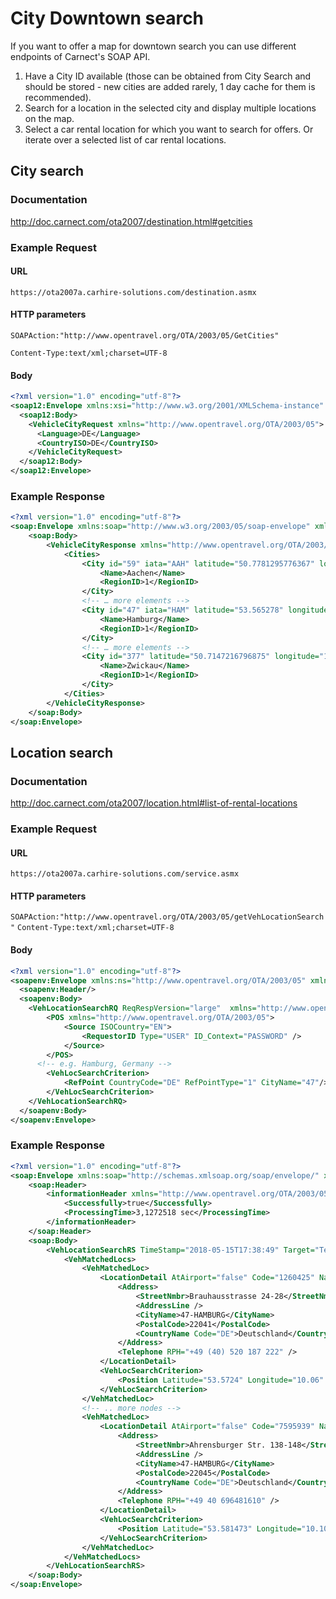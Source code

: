 # City Downtown search #

If you want to offer a map for downtown search you can use different endpoints of Carnect's SOAP API.

1. Have a City ID available (those can be obtained from City Search and should be stored - new cities are added rarely, 1 day cache for them is recommended).
2. Search for a location in the selected city and display multiple locations on the map.
3. Select a car rental location for which you want to search for offers.
   Or iterate over a selected list of car rental locations.

## City search ##

### Documentation ###
http://doc.carnect.com/ota2007/destination.html#getcities

### Example Request ###

#### URL ####

`https://ota2007a.carhire-solutions.com/destination.asmx`

#### HTTP parameters ####

`SOAPAction:"http://www.opentravel.org/OTA/2003/05/GetCities"`

`Content-Type:text/xml;charset=UTF-8`

#### Body ####

```xml
<?xml version="1.0" encoding="utf-8"?>
<soap12:Envelope xmlns:xsi="http://www.w3.org/2001/XMLSchema-instance" xmlns:xsd="http://www.w3.org/2001/XMLSchema" xmlns:soap12="http://www.w3.org/2003/05/soap-envelope">
  <soap12:Body>
    <VehicleCityRequest xmlns="http://www.opentravel.org/OTA/2003/05">
      <Language>DE</Language>
      <CountryISO>DE</CountryISO>
    </VehicleCityRequest>
  </soap12:Body>
</soap12:Envelope>
```

### Example Response ###

```xml
<?xml version="1.0" encoding="utf-8"?>
<soap:Envelope xmlns:soap="http://www.w3.org/2003/05/soap-envelope" xmlns:xsi="http://www.w3.org/2001/XMLSchema-instance" xmlns:xsd="http://www.w3.org/2001/XMLSchema">
    <soap:Body>
        <VehicleCityResponse xmlns="http://www.opentravel.org/OTA/2003/05">
            <Cities>
                <City id="59" iata="AAH" latitude="50.7781295776367" longitude="6.08849000930786">
                    <Name>Aachen</Name>
                    <RegionID>1</RegionID>
                </City>
                <!-- … more elements -->
                <City id="47" iata="HAM" latitude="53.565278" longitude="10.001389">
                    <Name>Hamburg</Name>
                    <RegionID>1</RegionID>
                </City>
                <!-- … more elements -->
                <City id="377" latitude="50.7147216796875" longitude="12.497730255127">
                    <Name>Zwickau</Name>
                    <RegionID>1</RegionID>
                </City>
            </Cities>
        </VehicleCityResponse>
    </soap:Body>
</soap:Envelope>
```

## Location search ##

### Documentation ###
http://doc.carnect.com/ota2007/location.html#list-of-rental-locations

### Example Request ###

#### URL ####

`https://ota2007a.carhire-solutions.com/service.asmx`

#### HTTP parameters ####

`SOAPAction:"http://www.opentravel.org/OTA/2003/05/getVehLocationSearch"`
`Content-Type:text/xml;charset=UTF-8`

#### Body ####

```xml
<?xml version="1.0" encoding="utf-8"?>
<soapenv:Envelope xmlns:ns="http://www.opentravel.org/OTA/2003/05" xmlns:soapenv="http://schemas.xmlsoap.org/soap/envelope/">
  <soapenv:Header/>
  <soapenv:Body>
	<VehLocationSearchRQ ReqRespVersion="large"  xmlns="http://www.opentravel.org/OTA/2003/05">
	    <POS xmlns="http://www.opentravel.org/OTA/2003/05">
	        <Source ISOCountry="EN">
	            <RequestorID Type="USER" ID_Context="PASSWORD" />
	        </Source>
	    </POS>
      <!-- e.g. Hamburg, Germany -->
	    <VehLocSearchCriterion>
	        <RefPoint CountryCode="DE" RefPointType="1" CityName="47"/>
	    </VehLocSearchCriterion>
	</VehLocationSearchRQ>
  </soapenv:Body>
</soapenv:Envelope>
```

### Example Response ###

```xml
<?xml version="1.0" encoding="utf-8"?>
<soap:Envelope xmlns:soap="http://schemas.xmlsoap.org/soap/envelope/" xmlns:xsi="http://www.w3.org/2001/XMLSchema-instance" xmlns:xsd="http://www.w3.org/2001/XMLSchema">
    <soap:Header>
        <informationHeader xmlns="http://www.opentravel.org/OTA/2003/05">
            <Successfully>true</Successfully>
            <ProcessingTime>3,1272518 sec</ProcessingTime>
        </informationHeader>
    </soap:Header>
    <soap:Body>
        <VehLocationSearchRS TimeStamp="2018-05-15T17:38:49" Target="Test" Version="3" xmlns="http://www.opentravel.org/OTA/2003/05">
            <VehMatchedLocs>
                <VehMatchedLoc>
                    <LocationDetail AtAirport="false" Code="1260425" Name="Hamburg Wandsbek" CodeContext="HAMI01" ExtendedLocationCode="47-IRHAMI01">
                        <Address>
                            <StreetNmbr>Brauhausstrasse 24-28</StreetNmbr>
                            <AddressLine />
                            <CityName>47-HAMBURG</CityName>
                            <PostalCode>22041</PostalCode>
                            <CountryName Code="DE">Deutschland</CountryName>
                        </Address>
                        <Telephone RPH="+49 (40) 520 187 222" />
                    </LocationDetail>
                    <VehLocSearchCriterion>
                        <Position Latitude="53.5724" Longitude="10.06" />
                    </VehLocSearchCriterion>
                </VehMatchedLoc>
                <!-- .. more nodes -->
                <VehMatchedLoc>
                    <LocationDetail AtAirport="false" Code="7595939" Name="Hamburg Wandsbek Sud" CodeContext="B6" ExtendedLocationCode="47-IGB6">
                        <Address>
                            <StreetNmbr>Ahrensburger Str. 138-148</StreetNmbr>
                            <AddressLine />
                            <CityName>47-HAMBURG</CityName>
                            <PostalCode>22045</PostalCode>
                            <CountryName Code="DE">Deutschland</CountryName>
                        </Address>
                        <Telephone RPH="+49 40 696481610" />
                    </LocationDetail>
                    <VehLocSearchCriterion>
                        <Position Latitude="53.581473" Longitude="10.106512" />
                    </VehLocSearchCriterion>
                </VehMatchedLoc>
            </VehMatchedLocs>
        </VehLocationSearchRS>
    </soap:Body>
</soap:Envelope>
```
